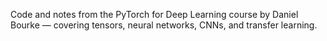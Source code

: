 Code and notes from the PyTorch for Deep Learning course by Daniel Bourke — covering tensors, neural networks, CNNs, and transfer learning.
